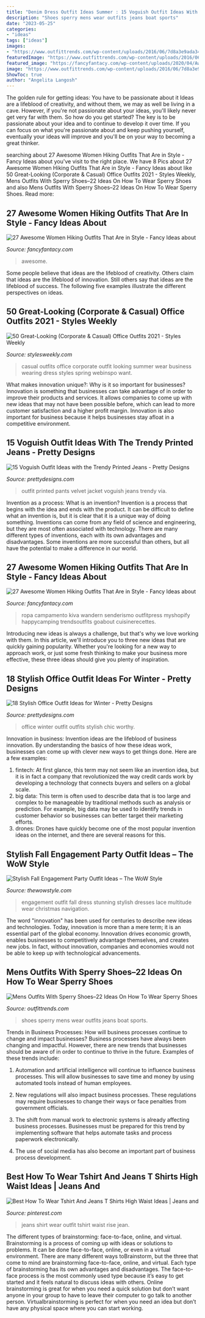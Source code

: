 ```yaml
---
title: "Denim Dress Outfit Ideas Summer : 15 Voguish Outfit Ideas With The Trendy Printed Jeans"
description: "Shoes sperry mens wear outfits jeans boat sports"
date: "2023-05-25"
categories:
- "ideas"
tags: ["ideas"]
images:
- "https://www.outfittrends.com/wp-content/uploads/2016/06/7d8a3e9ada344fced83a5e05e5a04040.jpg"
featuredImage: "https://www.outfittrends.com/wp-content/uploads/2016/06/7d8a3e9ada344fced83a5e05e5a04040.jpg"
featured_image: "https://fancyfantacy.com/wp-content/uploads/2020/04/Awesome-Women-Hiking-Outfits-That-Are-in-Style-25.jpg"
image: "https://www.outfittrends.com/wp-content/uploads/2016/06/7d8a3e9ada344fced83a5e05e5a04040.jpg"
ShowToc: true
author: "Angelita Langosh"
---
```



The golden rule for getting ideas: You have to be passionate about it
Ideas are a lifeblood of creativity, and without them, we may as well be living in a cave. However, if you're not passionate about your ideas, you'll likely never get very far with them. So how do you get started? The key is to be passionate about your idea and to continue to develop it over time. If you can focus on what you're passionate about and keep pushing yourself, eventually your ideas will improve and you'll be on your way to becoming a great thinker.

	

		
searching about 27 Awesome Women Hiking Outfits That Are in Style - Fancy Ideas about you've visit to the right place. We have 8 Pics about 27 Awesome Women Hiking Outfits That Are in Style - Fancy Ideas about like 50 Great-Looking (Corporate &amp; Casual) Office Outfits 2021 - Styles Weekly, Mens Outfits With Sperry Shoes–22 Ideas On How To Wear Sperry Shoes and also Mens Outfits With Sperry Shoes–22 Ideas On How To Wear Sperry Shoes. Read more:
		
    
## 27 Awesome Women Hiking Outfits That Are In Style - Fancy Ideas About

<img loading=lazy src="https://fancyfantacy.com/wp-content/uploads/2020/04/Awesome-Women-Hiking-Outfits-That-Are-in-Style-19.jpg" onerror="this.onerror=null;this.src='https://tse4.mm.bing.net/th?id=OIP.6q1wqLAnZpVAbsJU3g3b4gHaPe&amp;pid=15.1';" alt="27 Awesome Women Hiking Outfits That Are in Style - Fancy Ideas about">

_Source: fancyfantacy.com_

>awesome. 

	

Some people believe that ideas are the lifeblood of creativity. Others claim that ideas are the lifeblood of innovation. Still others say that ideas are the lifeblood of success. The following five examples illustrate the different perspectives on ideas.

    
## 50 Great-Looking (Corporate &amp; Casual) Office Outfits 2021 - Styles Weekly

<img loading=lazy src="https://stylesweekly.com/wp-content/uploads/2018/01/50-great-looking-corporate-and-casual-work-outfits-for-women-17.jpg" onerror="this.onerror=null;this.src='https://tse2.mm.bing.net/th?id=OIP.ckovcQpqmKV2fdjxUAvVhQAAAA&amp;pid=15.1';" alt="50 Great-Looking (Corporate &amp; Casual) Office Outfits 2021 - Styles Weekly">

_Source: stylesweekly.com_

>casual outfits office corporate outfit looking summer wear business wearing dress styles spring webinspo want. 

	

What makes innovation unique?: Why is it so important for businesses?
Innovation is something that businesses can take advantage of in order to improve their products and services. It allows companies to come up with new ideas that may not have been possible before, which can lead to more customer satisfaction and a higher profit margin. Innovation is also important for business because it helps businesses stay afloat in a competitive environment.

    
## 15 Voguish Outfit Ideas With The Trendy Printed Jeans - Pretty Designs

<img loading=lazy src="http://www.prettydesigns.com/wp-content/uploads/2014/07/Voguish-Printed-Pants-Outfit-with-Velvet-Jacket.jpg" onerror="this.onerror=null;this.src='https://tse3.mm.bing.net/th?id=OIP.bB8FL6furGHvBX6thIsLBwHaLG&amp;pid=15.1';" alt="15 Voguish Outfit Ideas with the Trendy Printed Jeans - Pretty Designs">

_Source: prettydesigns.com_

>outfit printed pants velvet jacket voguish jeans trendy via. 

	

Invention as a process: What is an invention?
Invention is a process that begins with the idea and ends with the product. It can be difficult to define what an invention is, but it is clear that it is a unique way of doing something. Inventions can come from any field of science and engineering, but they are most often associated with technology. There are many different types of inventions, each with its own advantages and disadvantages. Some inventions are more successful than others, but all have the potential to make a difference in our world.

    
## 27 Awesome Women Hiking Outfits That Are In Style - Fancy Ideas About

<img loading=lazy src="https://fancyfantacy.com/wp-content/uploads/2020/04/Awesome-Women-Hiking-Outfits-That-Are-in-Style-25.jpg" onerror="this.onerror=null;this.src='https://tse2.mm.bing.net/th?id=OIP.3PiSjp0rJPOHsNxYVCjwwQHaLH&amp;pid=15.1';" alt="27 Awesome Women Hiking Outfits That Are in Style - Fancy Ideas about">

_Source: fancyfantacy.com_

>ropa campamento kiva wandern senderismo outfitpress myshopify happycamping trendsoutfits goabout cuisinerecettes. 

	

Introducing new ideas is always a challenge, but that's why we love working with them. In this article, we'll introduce you to three new ideas that are quickly gaining popularity. Whether you're looking for a new way to approach work, or just some fresh thinking to make your business more effective, these three ideas should give you plenty of inspiration.

    
## 18 Stylish Office Outfit Ideas For Winter - Pretty Designs

<img loading=lazy src="https://www.prettydesigns.com/wp-content/uploads/2017/12/18-stylish-office-outfit-ideas-for-winter-2018-3.jpg" onerror="this.onerror=null;this.src='https://tse3.mm.bing.net/th?id=OIP.Lj8F81_6lOQ998AIc3qUBgHaLL&amp;pid=15.1';" alt="18 Stylish Office Outfit Ideas for Winter - Pretty Designs">

_Source: prettydesigns.com_

>office winter outfit outfits stylish chic worthy. 

	

Innovation in business:
Invention ideas are the lifeblood of business innovation. By understanding the basics of how these ideas work, businesses can come up with clever new ways to get things done. Here are a few examples: 
1. fintech: At first glance, this term may not seem like an invention idea, but it is in fact a company that revolutionized the way credit cards work by developing a technology that connects buyers and sellers on a global scale.
2. big data: This term is often used to describe data that is too large and complex to be manageable by traditional methods such as analysis or prediction. For example, big data may be used to identify trends in customer behavior so businesses can better target their marketing efforts. 
3. drones: Drones have quickly become one of the most popular invention ideas on the internet, and there are several reasons for this.

    
## Stylish Fall Engagement Party Outfit Ideas – The WoW Style

<img loading=lazy src="http://thewowstyle.com/wp-content/uploads/2016/07/Stunning-dress.jpg" onerror="this.onerror=null;this.src='https://tse2.mm.bing.net/th?id=OIP.k4B0V4Jq4p1sk87Zo9QmOgHaLH&amp;pid=15.1';" alt="Stylish Fall Engagement Party Outfit Ideas – The WoW Style">

_Source: thewowstyle.com_

>engagement outfit fall dress stunning stylish dresses lace multitude wear christmas navigation. 

	

The word "innovation" has been used for centuries to describe new ideas and technologies. Today, innovation is more than a mere term; it is an essential part of the global economy. Innovation drives economic growth, enables businesses to competitively advantage themselves, and creates new jobs. In fact, without innovation, companies and economies would not be able to keep up with technological advancements.

    
## Mens Outfits With Sperry Shoes–22 Ideas On How To Wear Sperry Shoes

<img loading=lazy src="https://www.outfittrends.com/wp-content/uploads/2016/06/7d8a3e9ada344fced83a5e05e5a04040.jpg" onerror="this.onerror=null;this.src='https://tse3.mm.bing.net/th?id=OIP.J3UZFl0RR8qaeMVQgakSywHaLH&amp;pid=15.1';" alt="Mens Outfits With Sperry Shoes–22 Ideas On How To Wear Sperry Shoes">

_Source: outfittrends.com_

>shoes sperry mens wear outfits jeans boat sports. 

	

Trends in Business Processes: How will business processes continue to change and impact businesses?
Business processes have always been changing and impactful. However, there are new trends that businesses should be aware of in order to continue to thrive in the future. Examples of these trends include:
1. Automation and artificial intelligence will continue to influence business processes. This will allow businesses to save time and money by using automated tools instead of human employees.

2. New regulations will also impact business processes. These regulations may require businesses to change their ways or face penalties from government officials.

3. The shift from manual work to electronic systems is already affecting business processes. Businesses must be prepared for this trend by implementing software that helps automate tasks and process paperwork electronically.

4. The use of social media has also become an important part of business process development.

    
## Best How To Wear Tshirt And Jeans T Shirts High Waist Ideas | Jeans And

<img loading=lazy src="https://i.pinimg.com/736x/16/65/67/166567fd6aa652ac02ce84b014a662b2.jpg" onerror="this.onerror=null;this.src='https://tse1.mm.bing.net/th?id=OIP.gnPu4-gXr5KNAEPtFE7zwwAAAA&amp;pid=15.1';" alt="Best How To Wear Tshirt And Jeans T Shirts High Waist Ideas | Jeans and">

_Source: pinterest.com_

>jeans shirt wear outfit tshirt waist rise jean. 

	

The different types of brainstorming: face-to-face, online, and virtual.
Brainstorming is a process of coming up with ideas or solutions to problems. It can be done face-to-face, online, or even in a virtual environment. There are many different ways toBrainstorm, but the three that come to mind are brainstorming face-to-face, online, and virtual. 
Each type of brainstorming has its own advantages and disadvantages. The face-to-face process is the most commonly used type because it’s easy to get started and it feels natural to discuss ideas with others. Online brainstorming is great for when you need a quick solution but don’t want anyone in your group to have to leave their computer to go talk to another person. Virtualbrainstorming is perfect for when you need an idea but don’t have any physical space where you can start working.

